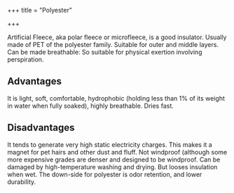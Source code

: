+++
title = "Polyester"

+++

Artificial Fleece, aka polar fleece or microfleece, is a good insulator.
Usually made of PET of the polyester family. Suitable for outer and
middle layers. Can be made breathable: So suitable for physical exertion
involving perspiration.

## Advantages

It is light, soft, comfortable, hydrophobic (holding less than 1% of its
weight in water when fully soaked), highly breathable. Dries fast.

## Disadvantages

It tends to generate very high static electricity charges. This makes it
a magnet for pet hairs and other dust and fluff. Not windproof (although
some more expensive grades are denser and designed to be windproof. Can
be damaged by high-temperature washing and drying. But looses insulation
when wet. The down-side for polyester is odor retention, and lower
durability.
